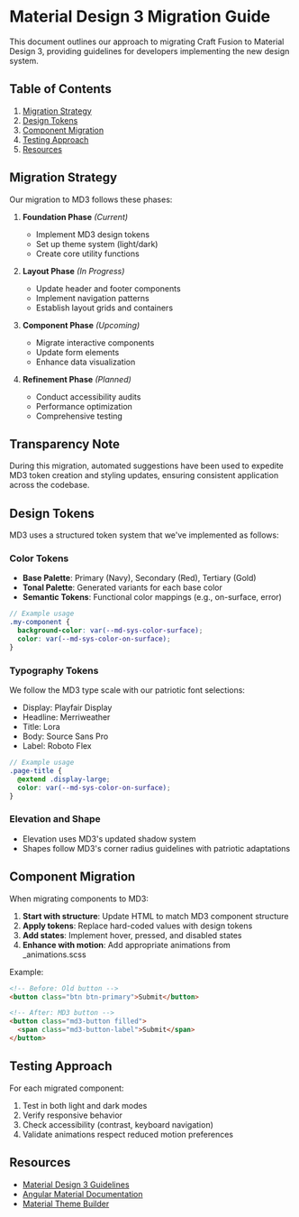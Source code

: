 # Material Design 3 Migration Guide

This document outlines our approach to migrating Craft Fusion to Material Design 3, providing guidelines for developers implementing the new design system.

## Table of Contents
1. [Migration Strategy](#migration-strategy)
2. [Design Tokens](#design-tokens)
3. [Component Migration](#component-migration)
4. [Testing Approach](#testing-approach)
5. [Resources](#resources)

## Migration Strategy

Our migration to MD3 follows these phases:

1. **Foundation Phase** *(Current)*
   - Implement MD3 design tokens
   - Set up theme system (light/dark)
   - Create core utility functions

2. **Layout Phase** *(In Progress)*
   - Update header and footer components
   - Implement navigation patterns
   - Establish layout grids and containers

3. **Component Phase** *(Upcoming)*
   - Migrate interactive components
   - Update form elements
   - Enhance data visualization

4. **Refinement Phase** *(Planned)*
   - Conduct accessibility audits
   - Performance optimization
   - Comprehensive testing

## Transparency Note
During this migration, automated suggestions have been used to expedite MD3 token creation and styling updates, ensuring consistent application across the codebase.

## Design Tokens

MD3 uses a structured token system that we've implemented as follows:

### Color Tokens

- **Base Palette**: Primary (Navy), Secondary (Red), Tertiary (Gold)
- **Tonal Palette**: Generated variants for each base color
- **Semantic Tokens**: Functional color mappings (e.g., on-surface, error)

```scss
// Example usage
.my-component {
  background-color: var(--md-sys-color-surface);
  color: var(--md-sys-color-on-surface);
}
```

### Typography Tokens

We follow the MD3 type scale with our patriotic font selections:

- Display: Playfair Display
- Headline: Merriweather
- Title: Lora
- Body: Source Sans Pro
- Label: Roboto Flex

```scss
// Example usage
.page-title {
  @extend .display-large;
  color: var(--md-sys-color-on-surface);
}
```

### Elevation and Shape

- Elevation uses MD3's updated shadow system
- Shapes follow MD3's corner radius guidelines with patriotic adaptations

## Component Migration

When migrating components to MD3:

1. **Start with structure**: Update HTML to match MD3 component structure
2. **Apply tokens**: Replace hard-coded values with design tokens
3. **Add states**: Implement hover, pressed, and disabled states
4. **Enhance with motion**: Add appropriate animations from _animations.scss

Example:

```html
<!-- Before: Old button -->
<button class="btn btn-primary">Submit</button>

<!-- After: MD3 button -->
<button class="md3-button filled">
  <span class="md3-button-label">Submit</span>
</button>
```

## Testing Approach

For each migrated component:

1. Test in both light and dark modes
2. Verify responsive behavior
3. Check accessibility (contrast, keyboard navigation)
4. Validate animations respect reduced motion preferences

## Resources

- [Material Design 3 Guidelines](https://m3.material.io/)
- [Angular Material Documentation](https://material.angular.io/)
- [Material Theme Builder](https://m3.material.io/theme-builder)
